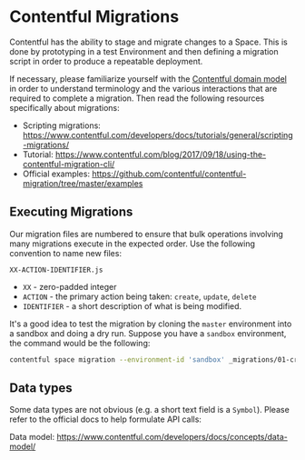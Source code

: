 # Contentful Migrations

Contentful has the ability to stage and migrate changes to a Space. This is done by prototyping in a test Environment and then defining a migration script in order to produce a repeatable deployment.

If necessary, please familiarize yourself with the [Contentful domain model](https://ctf-doc-app-branch-environments.netlify.com/developers/docs/concepts/domain-model/) in order to understand terminology and the various interactions that are required to complete a migration. Then read the following resources specifically about migrations:

- Scripting migrations: https://www.contentful.com/developers/docs/tutorials/general/scripting-migrations/
- Tutorial: https://www.contentful.com/blog/2017/09/18/using-the-contentful-migration-cli/
- Official examples: https://github.com/contentful/contentful-migration/tree/master/examples


## Executing Migrations

Our migration files are numbered to ensure that bulk operations involving many migrations execute in the expected order. Use the following convention to name new files:

```
XX-ACTION-IDENTIFIER.js
```

- `XX` - zero-padded integer
- `ACTION` - the primary action being taken: `create`, `update`, `delete`
- `IDENTIFIER` - a short description of what is being modified.

It's a good idea to test the migration by cloning the `master` environment into a sandbox and doing a dry run. Suppose you have a `sandbox` environment, the command would be the following:

```bash
contentful space migration --environment-id 'sandbox' _migrations/01-create-keyFinancials.js
```


## Data types

Some data types are not obvious (e.g. a short text field is a `Symbol`). Please refer to the official docs to help formulate API calls:

Data model: https://www.contentful.com/developers/docs/concepts/data-model/

